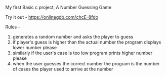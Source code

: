 My first Basic c project, A Number Guessing Game 

Try it out - https://onlinegdb.com/chcE-8fdo

Rules - 
1. generates a random number and asks the player to guess
2. if player's guess is higher than the actual number the program displays lower number please
3. similarly if the user's case is too low program prints higher number please
4. when the user guesses the correct number the program is the number of cases the player used to arrive at the number

